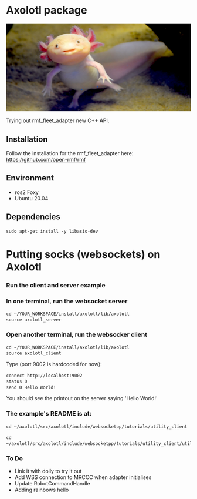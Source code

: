 # Axolotl package
![Cute Photo](resources/axolotl.jpg)

Trying out rmf_fleet_adapter new C++ API.

## Installation
Follow the installation for the rmf_fleet_adapter here:
https://github.com/open-rmf/rmf
## Environment
- ros2 Foxy
- Ubuntu 20.04

## Dependencies
```
sudo apt-get install -y libasio-dev
```
# Putting socks (websockets) on Axolotl
### Run the client and server example

### In one terminal, run the websocket server
```
cd ~/YOUR_WORKSPACE/install/axolotl/lib/axolotl
source axolotl_server
```
### Open another terminal, run the websocker client
```
cd ~/YOUR_WORKSPACE/install/axolotl/lib/axolotl
source axolotl_client
```
Type (port 9002 is hardcoded for now):
```
connect http://localhost:9002
status 0
send 0 Hello World!
```
You should see the printout on the server saying 'Hello World!'
### The example's README is at:
```
cd ~/axolotl/src/axolotl/include/websocketpp/tutorials/utility_client 
```
```
cd ~/axolotl/src/axolotl/include/websocketpp/tutorials/utility_client/utility_server
```   
### To Do
- Link it with dolly to try it out
- Add WSS connection to MRCCC when adapter initialises
- Update RobotCommandHandle
- Adding rainbows hello
